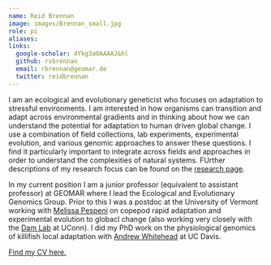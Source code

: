 ```yaml
---
name: Reid Brennan
image: images/Brennan_small.jpg
role: pi
aliases:
links:
  google-scholar: 4Ykg3a0AAAAJ&hl
  github: rsbrennan
  email: rbrennan@geomar.de
  twitter: reidbrennan
---
```


I am an ecological and evolutionary geneticist who focuses on adaptation to stressful environments. I am interested in how organisms can transition and adapt across environmental gradients and in thinking about how we can understand the potential for adaptation to human driven global change. I use a combination of field collections, lab experiments, experimental evolution, and various genomic approaches to answer these questions. I find it particularly important to integrate across fields and approaches in order to understand the complexities of natural systems. FUrther descriptions of my research focus can be found on the [research page](https://brennan-research.github.io/research/).

In my current position I am a junior professor (equivalent to assistant professor) at GEOMAR where I lead the Ecological and Evolutionary Genomics Group. Prior to this I was a postdoc at the University of Vermont working with [Melissa Pespeni](https://blog.uvm.edu/mpespeni/) on copepod rapid adaptation and experimental evolution to globacl change (also working very closely with the [Dam Lab](https://marinesciences.uconn.edu/person/hans-g-dam/) at UConn). I did my PhD work on the physiological genomics of killifish local adaptation with [Andrew Whitehead](https://whiteheadresearch.wordpress.com/) at UC Davis. 

[Find my CV here.](https://github.com/brennan-research/brennan-research.github.io/blob/main/_data/CV_Brennan_2023_Jan.pdf)
